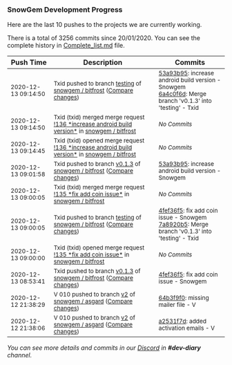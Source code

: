 
### SnowGem Development Progress

Here are the last 10 pushes to the projects we are currently working.

There is a total of 3256 commits since 20/01/2020. You can see the complete history in
 [Complete_list.md](Complete_list.md) file.

| Push Time | Description | Commits |
| --- | --- | --- |
| <sub>2020-12-13 09:14:50</sub> | <sub>Txid pushed to branch [testing](https://gitlab.com/snowgem/bitfrost/commits/testing) of [snowgem / bitfrost](https://gitlab.com/snowgem/bitfrost) ([Compare changes](https://gitlab.com/snowgem/bitfrost/compare/7a8920b5b34c3a9cfbae10a2230e2df1743b9676...6a4c0f6ddd324a5d1918829616b6b1318e4592e4))</sub> | <sub>[53a93b95](https://gitlab.com/snowgem/bitfrost/-/commit/53a93b95ef7904e7beb0e3361877479edcdd3a0c): increase android build version - Snowgem<br>[6a4c0f6d](https://gitlab.com/snowgem/bitfrost/-/commit/6a4c0f6ddd324a5d1918829616b6b1318e4592e4): Merge branch 'v0.1.3' into 'testing' - Txid</sub> |
| <sub>2020-12-13 09:14:50</sub> | <sub>Txid (txid) merged merge request [\!136 \*increase android build version\*](https://gitlab.com/snowgem/bitfrost/-/merge_requests/136) in [snowgem / bitfrost](https://gitlab.com/snowgem/bitfrost)</sub> | <sub>_No Commits_</sub> |
| <sub>2020-12-13 09:14:45</sub> | <sub>Txid (txid) opened merge request [\!136 \*increase android build version\*](https://gitlab.com/snowgem/bitfrost/-/merge_requests/136) in [snowgem / bitfrost](https://gitlab.com/snowgem/bitfrost)</sub> | <sub>_No Commits_</sub> |
| <sub>2020-12-13 09:01:58</sub> | <sub>Txid pushed to branch [v0\.1\.3](https://gitlab.com/snowgem/bitfrost/commits/v0.1.3) of [snowgem / bitfrost](https://gitlab.com/snowgem/bitfrost) ([Compare changes](https://gitlab.com/snowgem/bitfrost/compare/4fef36f5bd883e1baf70c661eae769e0fd5836c2...53a93b95ef7904e7beb0e3361877479edcdd3a0c))</sub> | <sub>[53a93b95](https://gitlab.com/snowgem/bitfrost/-/commit/53a93b95ef7904e7beb0e3361877479edcdd3a0c): increase android build version - Snowgem</sub> |
| <sub>2020-12-13 09:00:05</sub> | <sub>Txid (txid) merged merge request [\!135 \*fix add coin issue\*](https://gitlab.com/snowgem/bitfrost/-/merge_requests/135) in [snowgem / bitfrost](https://gitlab.com/snowgem/bitfrost)</sub> | <sub>_No Commits_</sub> |
| <sub>2020-12-13 09:00:05</sub> | <sub>Txid pushed to branch [testing](https://gitlab.com/snowgem/bitfrost/commits/testing) of [snowgem / bitfrost](https://gitlab.com/snowgem/bitfrost) ([Compare changes](https://gitlab.com/snowgem/bitfrost/compare/cbbb3151f2997cd5dfed304e92b6305e6428cfc5...7a8920b5b34c3a9cfbae10a2230e2df1743b9676))</sub> | <sub>[4fef36f5](https://gitlab.com/snowgem/bitfrost/-/commit/4fef36f5bd883e1baf70c661eae769e0fd5836c2): fix add coin issue - Snowgem<br>[7a8920b5](https://gitlab.com/snowgem/bitfrost/-/commit/7a8920b5b34c3a9cfbae10a2230e2df1743b9676): Merge branch 'v0.1.3' into 'testing' - Txid</sub> |
| <sub>2020-12-13 09:00:00</sub> | <sub>Txid (txid) opened merge request [\!135 \*fix add coin issue\*](https://gitlab.com/snowgem/bitfrost/-/merge_requests/135) in [snowgem / bitfrost](https://gitlab.com/snowgem/bitfrost)</sub> | <sub>_No Commits_</sub> |
| <sub>2020-12-13 08:53:41</sub> | <sub>Txid pushed to branch [v0\.1\.3](https://gitlab.com/snowgem/bitfrost/commits/v0.1.3) of [snowgem / bitfrost](https://gitlab.com/snowgem/bitfrost) ([Compare changes](https://gitlab.com/snowgem/bitfrost/compare/44c22758888a067376ebabdfb487aa8c67492301...4fef36f5bd883e1baf70c661eae769e0fd5836c2))</sub> | <sub>[4fef36f5](https://gitlab.com/snowgem/bitfrost/-/commit/4fef36f5bd883e1baf70c661eae769e0fd5836c2): fix add coin issue - Snowgem</sub> |
| <sub>2020-12-12 21:38:29</sub> | <sub>V 010 pushed to branch [v2](https://gitlab.com/snowgem/asgard/commits/v2) of [snowgem / asgard](https://gitlab.com/snowgem/asgard) ([Compare changes](https://gitlab.com/snowgem/asgard/compare/a2531f7dc463ba1491b607b89ce8a523f9958f1e...64b3f9f0936d2e52b52c287bbab927d1c193ebca))</sub> | <sub>[64b3f9f0](https://gitlab.com/snowgem/asgard/-/commit/64b3f9f0936d2e52b52c287bbab927d1c193ebca): missing mailer file - V</sub> |
| <sub>2020-12-12 21:38:06</sub> | <sub>V 010 pushed to branch [v2](https://gitlab.com/snowgem/asgard/commits/v2) of [snowgem / asgard](https://gitlab.com/snowgem/asgard) ([Compare changes](https://gitlab.com/snowgem/asgard/compare/67be07fd48c99d129cf1b8d1a1c0ea039da7a83f...a2531f7dc463ba1491b607b89ce8a523f9958f1e))</sub> | <sub>[a2531f7d](https://gitlab.com/snowgem/asgard/-/commit/a2531f7dc463ba1491b607b89ce8a523f9958f1e): added activation emails - V</sub> |

_You can see more details and commits in our [Discord](https://discord.gg/zumGnbg) in **#dev-diary** channel._
